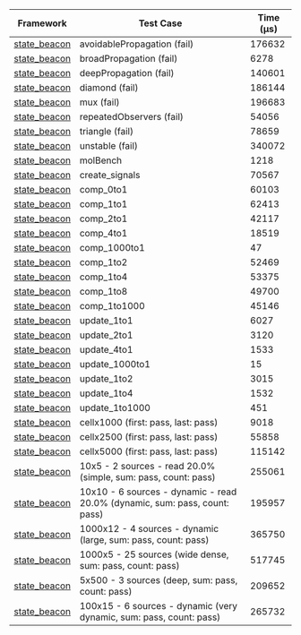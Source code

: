 | Framework | Test Case | Time (μs) |
| --- | --- | --- |
| [state_beacon](https://github.com/jinyus/dart_beacon) | avoidablePropagation (fail) | 176632 |
| [state_beacon](https://github.com/jinyus/dart_beacon) | broadPropagation (fail) | 6278 |
| [state_beacon](https://github.com/jinyus/dart_beacon) | deepPropagation (fail) | 140601 |
| [state_beacon](https://github.com/jinyus/dart_beacon) | diamond (fail) | 186144 |
| [state_beacon](https://github.com/jinyus/dart_beacon) | mux (fail) | 196683 |
| [state_beacon](https://github.com/jinyus/dart_beacon) | repeatedObservers (fail) | 54056 |
| [state_beacon](https://github.com/jinyus/dart_beacon) | triangle (fail) | 78659 |
| [state_beacon](https://github.com/jinyus/dart_beacon) | unstable (fail) | 340072 |
| [state_beacon](https://github.com/jinyus/dart_beacon) | molBench | 1218 |
| [state_beacon](https://github.com/jinyus/dart_beacon) | create_signals | 70567 |
| [state_beacon](https://github.com/jinyus/dart_beacon) | comp_0to1 | 60103 |
| [state_beacon](https://github.com/jinyus/dart_beacon) | comp_1to1 | 62413 |
| [state_beacon](https://github.com/jinyus/dart_beacon) | comp_2to1 | 42117 |
| [state_beacon](https://github.com/jinyus/dart_beacon) | comp_4to1 | 18519 |
| [state_beacon](https://github.com/jinyus/dart_beacon) | comp_1000to1 | 47 |
| [state_beacon](https://github.com/jinyus/dart_beacon) | comp_1to2 | 52469 |
| [state_beacon](https://github.com/jinyus/dart_beacon) | comp_1to4 | 53375 |
| [state_beacon](https://github.com/jinyus/dart_beacon) | comp_1to8 | 49700 |
| [state_beacon](https://github.com/jinyus/dart_beacon) | comp_1to1000 | 45146 |
| [state_beacon](https://github.com/jinyus/dart_beacon) | update_1to1 | 6027 |
| [state_beacon](https://github.com/jinyus/dart_beacon) | update_2to1 | 3120 |
| [state_beacon](https://github.com/jinyus/dart_beacon) | update_4to1 | 1533 |
| [state_beacon](https://github.com/jinyus/dart_beacon) | update_1000to1 | 15 |
| [state_beacon](https://github.com/jinyus/dart_beacon) | update_1to2 | 3015 |
| [state_beacon](https://github.com/jinyus/dart_beacon) | update_1to4 | 1532 |
| [state_beacon](https://github.com/jinyus/dart_beacon) | update_1to1000 | 451 |
| [state_beacon](https://github.com/jinyus/dart_beacon) | cellx1000 (first: pass, last: pass) | 9018 |
| [state_beacon](https://github.com/jinyus/dart_beacon) | cellx2500 (first: pass, last: pass) | 55858 |
| [state_beacon](https://github.com/jinyus/dart_beacon) | cellx5000 (first: pass, last: pass) | 115142 |
| [state_beacon](https://github.com/jinyus/dart_beacon) | 10x5 - 2 sources - read 20.0% (simple, sum: pass, count: pass) | 255061 |
| [state_beacon](https://github.com/jinyus/dart_beacon) | 10x10 - 6 sources - dynamic - read 20.0% (dynamic, sum: pass, count: pass) | 195957 |
| [state_beacon](https://github.com/jinyus/dart_beacon) | 1000x12 - 4 sources - dynamic (large, sum: pass, count: pass) | 365750 |
| [state_beacon](https://github.com/jinyus/dart_beacon) | 1000x5 - 25 sources (wide dense, sum: pass, count: pass) | 517745 |
| [state_beacon](https://github.com/jinyus/dart_beacon) | 5x500 - 3 sources (deep, sum: pass, count: pass) | 209652 |
| [state_beacon](https://github.com/jinyus/dart_beacon) | 100x15 - 6 sources - dynamic (very dynamic, sum: pass, count: pass) | 265732 |
